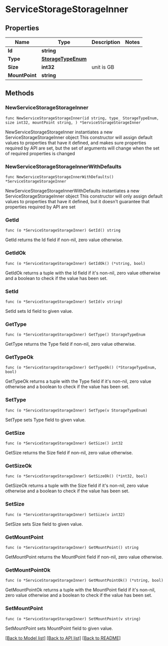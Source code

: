 # ServiceStorageStorageInner

## Properties

Name | Type | Description | Notes
------------ | ------------- | ------------- | -------------
**Id** | **string** |  | 
**Type** | [**StorageTypeEnum**](StorageTypeEnum.md) |  | 
**Size** | **int32** | unit is GB | 
**MountPoint** | **string** |  | 

## Methods

### NewServiceStorageStorageInner

`func NewServiceStorageStorageInner(id string, type_ StorageTypeEnum, size int32, mountPoint string, ) *ServiceStorageStorageInner`

NewServiceStorageStorageInner instantiates a new ServiceStorageStorageInner object
This constructor will assign default values to properties that have it defined,
and makes sure properties required by API are set, but the set of arguments
will change when the set of required properties is changed

### NewServiceStorageStorageInnerWithDefaults

`func NewServiceStorageStorageInnerWithDefaults() *ServiceStorageStorageInner`

NewServiceStorageStorageInnerWithDefaults instantiates a new ServiceStorageStorageInner object
This constructor will only assign default values to properties that have it defined,
but it doesn't guarantee that properties required by API are set

### GetId

`func (o *ServiceStorageStorageInner) GetId() string`

GetId returns the Id field if non-nil, zero value otherwise.

### GetIdOk

`func (o *ServiceStorageStorageInner) GetIdOk() (*string, bool)`

GetIdOk returns a tuple with the Id field if it's non-nil, zero value otherwise
and a boolean to check if the value has been set.

### SetId

`func (o *ServiceStorageStorageInner) SetId(v string)`

SetId sets Id field to given value.


### GetType

`func (o *ServiceStorageStorageInner) GetType() StorageTypeEnum`

GetType returns the Type field if non-nil, zero value otherwise.

### GetTypeOk

`func (o *ServiceStorageStorageInner) GetTypeOk() (*StorageTypeEnum, bool)`

GetTypeOk returns a tuple with the Type field if it's non-nil, zero value otherwise
and a boolean to check if the value has been set.

### SetType

`func (o *ServiceStorageStorageInner) SetType(v StorageTypeEnum)`

SetType sets Type field to given value.


### GetSize

`func (o *ServiceStorageStorageInner) GetSize() int32`

GetSize returns the Size field if non-nil, zero value otherwise.

### GetSizeOk

`func (o *ServiceStorageStorageInner) GetSizeOk() (*int32, bool)`

GetSizeOk returns a tuple with the Size field if it's non-nil, zero value otherwise
and a boolean to check if the value has been set.

### SetSize

`func (o *ServiceStorageStorageInner) SetSize(v int32)`

SetSize sets Size field to given value.


### GetMountPoint

`func (o *ServiceStorageStorageInner) GetMountPoint() string`

GetMountPoint returns the MountPoint field if non-nil, zero value otherwise.

### GetMountPointOk

`func (o *ServiceStorageStorageInner) GetMountPointOk() (*string, bool)`

GetMountPointOk returns a tuple with the MountPoint field if it's non-nil, zero value otherwise
and a boolean to check if the value has been set.

### SetMountPoint

`func (o *ServiceStorageStorageInner) SetMountPoint(v string)`

SetMountPoint sets MountPoint field to given value.



[[Back to Model list]](../README.md#documentation-for-models) [[Back to API list]](../README.md#documentation-for-api-endpoints) [[Back to README]](../README.md)


